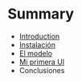 # Summary

* [Introduction](README.md)
* [Instalación](Instalacion.MD)
* [El modelo](ElModelo.md)
* [Mi primera UI](MiprimeraUI.MD)
* Conclusiones

